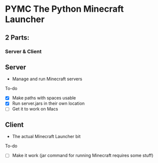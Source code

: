 # PYMC The Python Minecraft Launcher
## 2 Parts:
### Server & Client

## Server
* Manage and run Minecraft servers

To-do
- [x] Make paths with spaces usable
- [x] Run server.jars in their own location
- [ ] Get it to work on Macs

## Client
* The actual Minecraft Launcher bit

To-do
- [ ] Make it work (jar command for running Minecraft requires some stuff)
